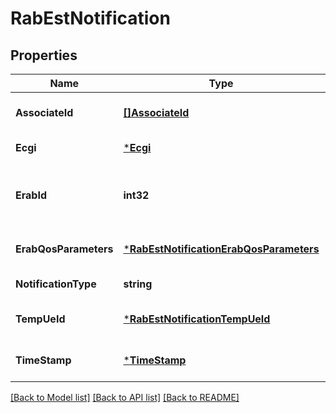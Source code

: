# RabEstNotification

## Properties
Name | Type | Description | Notes
------------ | ------------- | ------------- | -------------
**AssociateId** | [**[]AssociateId**](AssociateId.md) | 0 to N identifiers to bind the event for a specific UE or flow.  | [optional] [default to null]
**Ecgi** | [***Ecgi**](Ecgi.md) |  | [default to null]
**ErabId** | **int32** | The attribute that uniquely identifies a Radio Access bearer for specific UE as defined in ETSI TS 136 413 [i.3]. | [default to null]
**ErabQosParameters** | [***RabEstNotificationErabQosParameters**](RabEstNotification_erabQosParameters.md) |  | [optional] [default to null]
**NotificationType** | **string** | Shall be set to \&quot;RabEstNotification\&quot;. | [default to null]
**TempUeId** | [***RabEstNotificationTempUeId**](RabEstNotification_tempUeId.md) |  | [optional] [default to null]
**TimeStamp** | [***TimeStamp**](TimeStamp.md) |  | [optional] [default to null]

[[Back to Model list]](../README.md#documentation-for-models) [[Back to API list]](../README.md#documentation-for-api-endpoints) [[Back to README]](../README.md)



